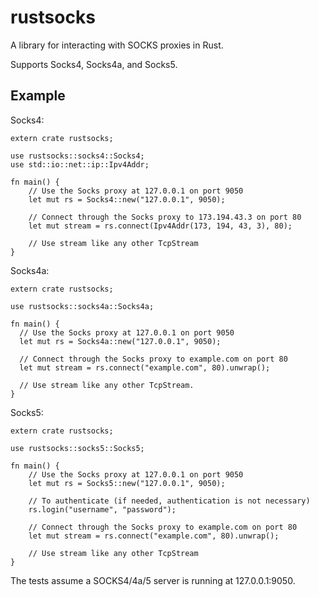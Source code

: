 rustsocks
=========

A library for interacting with SOCKS proxies in Rust.

Supports Socks4, Socks4a, and Socks5.

Example
-------
Socks4:

    extern crate rustsocks;

    use rustsocks::socks4::Socks4;
    use std::io::net::ip::Ipv4Addr;

    fn main() {
        // Use the Socks proxy at 127.0.0.1 on port 9050
        let mut rs = Socks4::new("127.0.0.1", 9050);

        // Connect through the Socks proxy to 173.194.43.3 on port 80
        let mut stream = rs.connect(Ipv4Addr(173, 194, 43, 3), 80);

        // Use stream like any other TcpStream
    }

Socks4a:

    extern crate rustsocks;

    use rustsocks::socks4a::Socks4a;

    fn main() {
      // Use the Socks proxy at 127.0.0.1 on port 9050
      let mut rs = Socks4a::new("127.0.0.1", 9050);

      // Connect through the Socks proxy to example.com on port 80
      let mut stream = rs.connect("example.com", 80).unwrap();

      // Use stream like any other TcpStream.
    }

Socks5:

    extern crate rustsocks;

    use rustsocks::socks5::Socks5;

    fn main() {
        // Use the Socks proxy at 127.0.0.1 on port 9050
        let mut rs = Socks5::new("127.0.0.1", 9050);

        // To authenticate (if needed, authentication is not necessary)
        rs.login("username", "password");

        // Connect through the Socks proxy to example.com on port 80
        let mut stream = rs.connect("example.com", 80).unwrap();

        // Use stream like any other TcpStream
    }

The tests assume a SOCKS4/4a/5 server is running at 127.0.0.1:9050.
